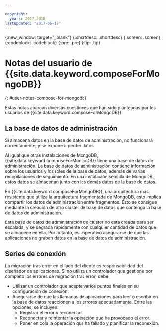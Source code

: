 ```yaml
---

copyright:
  years: 2017,2018
lastupdated: "2017-06-17"
---
```


{:new_window: target="_blank"}
{:shortdesc: .shortdesc}
{:screen: .screen}
{:codeblock: .codeblock}
{:pre: .pre}
{:tip: .tip}

# Notas del usuario de {{site.data.keyword.composeForMongoDB}}
{: #user-notes-compose-for-mongodb}

Estas notas abarcan diversas cuestiones que han sido planteadas por los usuarios de {{site.data.keyword.composeForMongoDB}}.

## La base de datos de administración

Si almacena datos en la base de datos de administración, no funcionará correctamente, y se expone a perder datos.

Al igual que otras instalaciones de MongoDB, {{site.data.keyword.composeForMongoDB}} tiene una base de datos de administración. La base de datos de administración contiene información sobre los usuarios y los roles de la base de datos, además de varias recopilaciones de seguimiento. En una instalación sencilla de MongoDB, estos datos se almacenan junto con los demás datos de la base de datos. 

En {{site.data.keyword.composeForMongoDB}}, una arquitectura más resistente que utiliza la arquitectura fragmentada de MongoDB, esto implica compartir los datos de administración entre fragmentos. Esto se consigue mediante la creación de otro clúster de base de datos que contenga la base de datos de administración.

Esta base de datos de administración de clúster no está creada para ser escalada, y se degrada rápidamente con cualquier cantidad de datos que se almacene en ella. Por lo tanto, es imperativo asegurarse de que las aplicaciones no graben datos en la base de datos de administración.

## Series de conexión

La migración tras error en el lado del cliente es responsabilidad del diseñador de aplicaciones. Si no utiliza un controlador que gestione por completo los errores de migración tras error, debe:

* Utilizar un controlador que acepte varios puntos finales en su configuración de conexión.
* Asegurarse de que las llamadas de aplicaciones para leer o escribir en la base de datos reaccionen a los errores adecuadamente. Entre las opciones, se incluyen:
  + Registrar el error y reconectar.
  + Reconectar y reintentar la operación que ha provocado el error.
  + Poner en cola la operación que ha fallado y planificar la reconexión.






